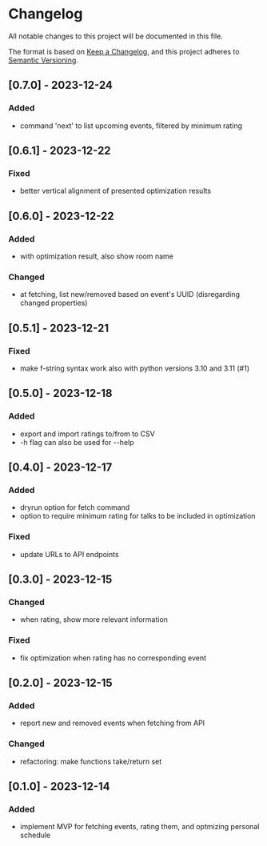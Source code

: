 # Changelog

All notable changes to this project will be documented in this file.

The format is based on [Keep a Changelog](https://keepachangelog.com/en/1.0.0/),
and this project adheres to [Semantic Versioning](https://semver.org/spec/v2.0.0.html).

## [0.7.0] - 2023-12-24
### Added
- command 'next' to list upcoming events, filtered by minimum rating

## [0.6.1] - 2023-12-22
### Fixed
- better vertical alignment of presented optimization results

## [0.6.0] - 2023-12-22
### Added
- with optimization result, also show room name
### Changed
- at fetching, list new/removed based on event's UUID (disregarding changed properties)

## [0.5.1] - 2023-12-21
### Fixed
- make f-string syntax work also with python versions 3.10 and 3.11 (#1)

## [0.5.0] - 2023-12-18
### Added
- export and import ratings to/from to CSV
- -h flag can also be used for --help

## [0.4.0] - 2023-12-17
### Added
- dryrun option for fetch command
- option to require minimum rating for talks to be included in optimization
### Fixed
- update URLs to API endpoints

## [0.3.0] - 2023-12-15
### Changed
- when rating, show more relevant information
### Fixed
- fix optimization when rating has no corresponding event

## [0.2.0] - 2023-12-15
### Added
- report new and removed events when fetching from API
### Changed
- refactoring: make functions take/return set

## [0.1.0] - 2023-12-14
### Added
- implement MVP for fetching events, rating them, and optmizing personal schedule

